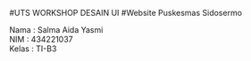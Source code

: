 #UTS WORKSHOP DESAIN UI
#Website Puskesmas Sidosermo
<p>Nama : Salma Aida Yasmi <br> NIM : 434221037 <br> Kelas : TI-B3</p>
